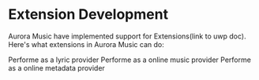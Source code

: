 # Extension Development

Aurora Music have implemented support for Extensions(link to uwp doc). Here's what extensions in Aurora Music can do:

  Performe as a lyric provider
  Performe as a online music provider
  Performe as a online metadata provider
